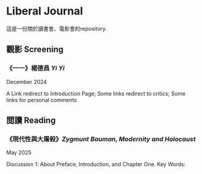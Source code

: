 # Liberal Journal
這是一份關於讀書會、電影會的repository.

## 觀影 Screening
### 《一一》楊德昌 *Yi Yi*
December 2024

A Link redirect to Introduction Page;
Some links redirect to critics;
Some links for personal comments


## 閲讀 Reading
### 《現代性與大屠殺》*Zygmunt Bauman, Modernity and Holocaust*
May 2025

Discussion 1: About Preface, Introduction, and Chapter One.
Key Words:

